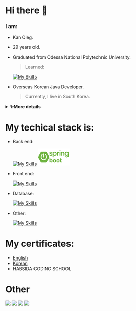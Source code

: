 # Hi there 👋
    
### I am:
- Kan Oleg.
- 29 years old.
- Graduated from Odessa National Polytechnic University.
    > Learned:
    
    [![My Skills](https://skillicons.dev/icons?i=matlab,cpp&theme=light)](https://skillicons.dev)
    
- Overseas Korean Java Developer.
    > Currently, I live in South Korea.

<details>
    <summary><b>✨More details</b></summary><br/>
    I am from the southern part of Ukraine, but I was born in Uzbekistan. I lived in Ukraine half of my life, so I could say it is my homeland. Ukraine is a beautiful place with friendly people. Here I grew, studied and graduated from one of the biggest universities in my city.

During my study at the university, I had a brief experience coding in C++ and MATLAB. Also, I understood that to be an electrical engineer is not my way. Because I liked programming lessons, I decided to become a developer.

However, I knew I needed money for my studies, but working in my country was not the best choice. Luckily, I'm Korean and I have the opportunity to work in Korea. I had a plan and I stuck to the plan.
I worked in different factories with different people for three years.
Honestly, it was really hard, but I withstood, and now I can say, Korea is the best place I have been.

Then, I found out about the Habsida course and decided to live in Korea.

After getting into the Habsida program, I had the opportunity to learn about back-end programming and gain proficiency in Java and Spring framework. We solved various problems which required Spring Security, Spring MVC, Spring Boot, Maven, Hibernate, Tomcat, HTML, CSS, MySQL, JavaScript, Bootstrap, Thymeleaf, Rest API, GraphQL.
</details>

# My techical stack is:
- Back end:
  
  [![My Skills](https://skillicons.dev/icons?i=java,spring,hibernate&theme=light)](https://skillicons.dev)
  <img src="other/spring-boot-logo.png" alt="drawing" width="100"/>
- Front end:
  
  [![My Skills](https://skillicons.dev/icons?i=js,jquery,bootstrap,css,html)](https://skillicons.dev)
- Database:
  
  [![My Skills](https://skillicons.dev/icons?i=mysql,mongodb,postgres&theme=light)](https://skillicons.dev)
- Other:
  
  [![My Skills](https://skillicons.dev/icons?i=git,github,gitlab,docker,prometheus,grafana,graphql,idea,maven,postman&theme=light)](https://skillicons.dev)

# My certificates:
- [English](certificate/english.pdf)
- [Korean](certificate/korean.pdf)
- HABSIDA CODING SCHOOL
<!--
- Udemy
  - [Spring](certificate/zaur.pdf)
  - [Git](certificate/alishev.pdf)
  -->
  
  # Other
  <img src="https://github-readme-stats.vercel.app/api?username=OlegKahn&show_icons=true"/>
  <img src="https://github-readme-stats.vercel.app/api/top-langs?username=OlegKahn&layout=compact"/>
  <img src="https://github-readme-streak-stats.herokuapp.com/?user=OlegKahn"/>
  <img src="https://github-readme-stats.vercel.app/api/pin/?username=OlegKahn&repo=bank_example"/>
<!--
**OlegKahn/OlegKahn** is a ✨ _special_ ✨ repository because its `README.md` (this file) appears on your GitHub profile.

Here are some ideas to get you started:

- 🔭 I’m currently working on ...
- 🌱 I’m currently learning ...
- 👯 I’m looking to collaborate on ...
- 🤔 I’m looking for help with ...
- 💬 Ask me about ...
- 📫 How to reach me: ...
- 😄 Pronouns: ...
- ⚡ Fun fact: ...
-->
